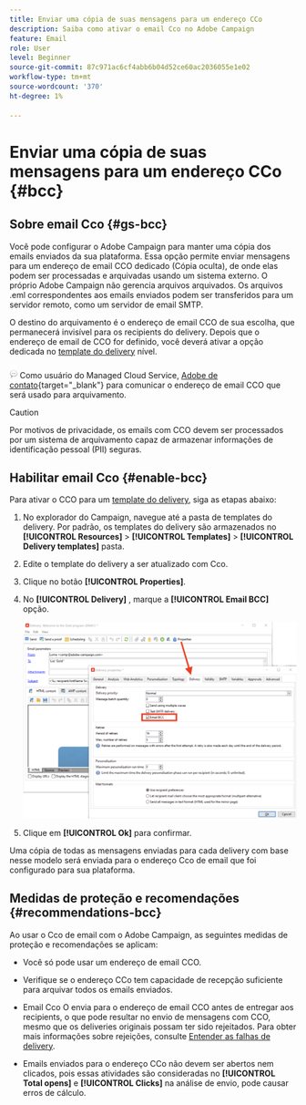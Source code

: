 ```yaml
---
title: Enviar uma cópia de suas mensagens para um endereço CCo
description: Saiba como ativar o email Cco no Adobe Campaign
feature: Email
role: User
level: Beginner
source-git-commit: 87c971ac6cf4abb6b04d52ce60ac2036055e1e02
workflow-type: tm+mt
source-wordcount: '370'
ht-degree: 1%

---
```



# Enviar uma cópia de suas mensagens para um endereço CCo {#bcc}

<!--
>[!NOTE]
>
>This capability is available starting Campaign v8.3. To check your version, refer to [this section](../start/compatibility-matrix.md#how-to-check-your-campaign-version-and-buildversion)-->

## Sobre email Cco {#gs-bcc}

Você pode configurar o Adobe Campaign para manter uma cópia dos emails enviados da sua plataforma. Essa opção permite enviar mensagens para um endereço de email CCO dedicado (Cópia oculta), de onde elas podem ser processadas e arquivadas usando um sistema externo.
O próprio Adobe Campaign não gerencia arquivos arquivados. Os arquivos .eml correspondentes aos emails enviados podem ser transferidos para um servidor remoto, como um servidor de email SMTP.

O destino do arquivamento é o endereço de email CCO de sua escolha, que permanecerá invisível para os recipients do delivery. Depois que o endereço de email de CCO for definido, você deverá ativar a opção dedicada no [template do delivery](create-templates.md) nível.

![](../assets/do-not-localize/speech.png)  Como usuário do Managed Cloud Service, [Adobe de contato](../start/campaign-faq.md#support){target="_blank"} para comunicar o endereço de email CCO que será usado para arquivamento.

>[!CAUTION]
>
>Por motivos de privacidade, os emails com CCO devem ser processados por um sistema de arquivamento capaz de armazenar informações de identificação pessoal (PII) seguras.


## Habilitar email Cco {#enable-bcc}

Para ativar o CCO para um [template do delivery](create-templates.md), siga as etapas abaixo:

1. No explorador do Campaign, navegue até a pasta de templates do delivery. Por padrão, os templates do delivery são armazenados no **[!UICONTROL Resources]** > **[!UICONTROL Templates]** > **[!UICONTROL Delivery templates]** pasta.
1. Edite o template do delivery a ser atualizado com Cco.
1. Clique no botão **[!UICONTROL Properties]**.
1. No **[!UICONTROL Delivery]** , marque a **[!UICONTROL Email BCC]** opção.

   ![](assets/email-bcc.png)

1. Clique em **[!UICONTROL Ok]** para confirmar.

Uma cópia de todas as mensagens enviadas para cada delivery com base nesse modelo será enviada para o endereço Cco de email que foi configurado para sua plataforma.

## Medidas de proteção e recomendações {#recommendations-bcc}

Ao usar o Cco de email com o Adobe Campaign, as seguintes medidas de proteção e recomendações se aplicam:

* Você só pode usar um endereço de email CCO.

* Verifique se o endereço CCo tem capacidade de recepção suficiente para arquivar todos os emails enviados.

* Email Cco <!--with Enhanced MTA--> O envia para o endereço de email CCO antes de entregar aos recipients, o que pode resultar no envio de mensagens com CCO, mesmo que os deliveries originais possam ter sido rejeitados. Para obter mais informações sobre rejeições, consulte [Entender as falhas de delivery](delivery-failures.md).

* Emails enviados para o endereço CCo não devem ser abertos nem clicados, pois essas atividades são consideradas no **[!UICONTROL Total opens]** e **[!UICONTROL Clicks]** na análise de envio, pode causar erros de cálculo.

<!--Only successfully sent emails are taken in account, bounces are not.-->
